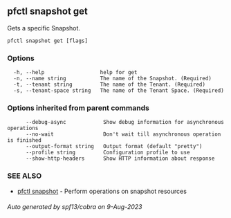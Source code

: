 ## pfctl snapshot get

Gets a specific Snapshot.

```
pfctl snapshot get [flags]
```

### Options

```
  -h, --help                  help for get
  -n, --name string           The name of the Snapshot. (Required)
  -t, --tenant string         The name of the Tenant. (Required)
  -s, --tenant-space string   The name of the Tenant Space. (Required)
```

### Options inherited from parent commands

```
      --debug-async            Show debug information for asynchronous operations
      --no-wait                Don't wait till asynchronous operation is finished
      --output-format string   Output format (default "pretty")
      --profile string         Configuration profile to use
      --show-http-headers      Show HTTP information about response
```

### SEE ALSO

* [pfctl snapshot](pfctl_snapshot.md)	 - Perform operations on snapshot resources

###### Auto generated by spf13/cobra on 9-Aug-2023

